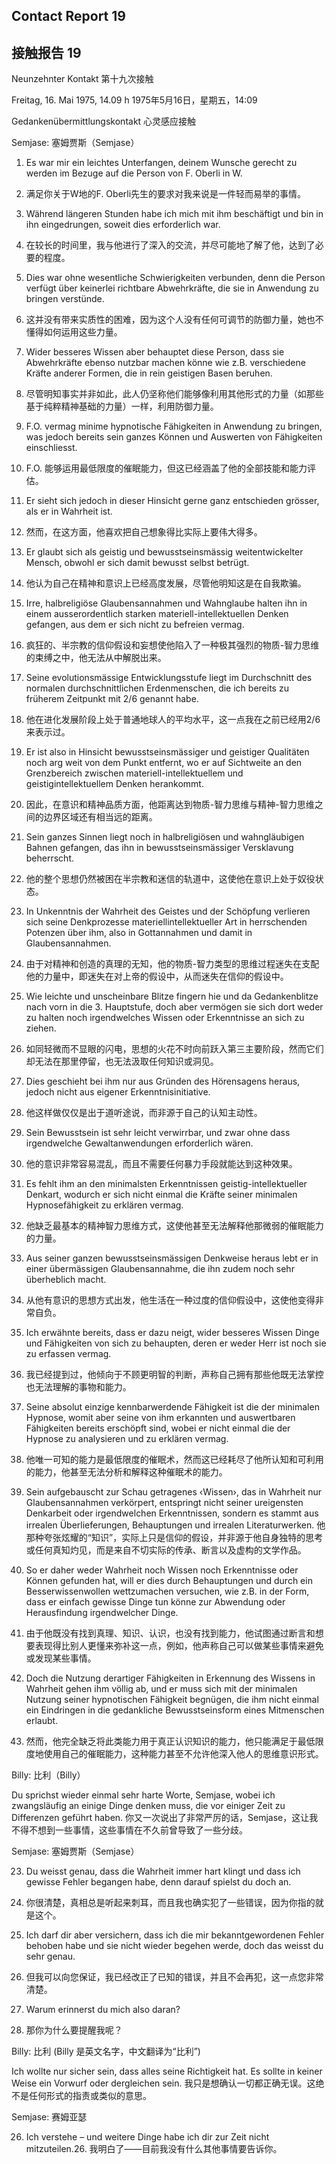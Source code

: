 ## Contact Report 19
## 接触报告 19

Neunzehnter Kontakt
第十九次接触

Freitag, 16. Mai 1975, 14.09 h
1975年5月16日，星期五，14:09

Gedankenübermittlungskontakt
心灵感应接触

Semjase:
塞姆贾斯（Semjase）

1. Es war mir ein leichtes Unterfangen, deinem Wunsche gerecht zu werden im Bezuge auf die Person von F. Oberli in W.
1. 满足你关于W地的F. Oberli先生的要求对我来说是一件轻而易举的事情。

2. Während längeren Stunden habe ich mich mit ihm beschäftigt und bin in ihn eingedrungen, soweit dies erforderlich war.
2. 在较长的时间里，我与他进行了深入的交流，并尽可能地了解了他，达到了必要的程度。

3. Dies war ohne wesentliche Schwierigkeiten verbunden, denn die Person verfügt über keinerlei richtbare Abwehrkräfte, die sie in Anwendung zu bringen verstünde.
3. 这并没有带来实质性的困难，因为这个人没有任何可调节的防御力量，她也不懂得如何运用这些力量。

4. Wider besseres Wissen aber behauptet diese Person, dass sie Abwehrkräfte ebenso nutzbar machen könne wie z.B. verschiedene Kräfte anderer Formen, die in rein geistigen Basen beruhen.
4. 尽管明知事实并非如此，此人仍坚称他们能够像利用其他形式的力量（如那些基于纯粹精神基础的力量）一样，利用防御力量。

5. F.O. vermag minime hypnotische Fähigkeiten in Anwendung zu bringen, was jedoch bereits sein ganzes Können und Auswerten von Fähigkeiten einschliesst.
5. F.O. 能够运用最低限度的催眠能力，但这已经涵盖了他的全部技能和能力评估。

6. Er sieht sich jedoch in dieser Hinsicht gerne ganz entschieden grösser, als er in Wahrheit ist.
6. 然而，在这方面，他喜欢把自己想象得比实际上要伟大得多。

7. Er glaubt sich als geistig und bewusstseinsmässig weitentwickelter Mensch, obwohl er sich damit bewusst selbst betrügt.
7. 他认为自己在精神和意识上已经高度发展，尽管他明知这是在自我欺骗。

8. Irre, halbreligiöse Glaubensannahmen und Wahnglaube halten ihn in einem ausserordentlich starken materiell-intellektuellen Denken gefangen, aus dem er sich nicht zu befreien vermag.
8. 疯狂的、半宗教的信仰假设和妄想使他陷入了一种极其强烈的物质-智力思维的束缚之中，他无法从中解脱出来。

9. Seine evolutionsmässige Entwicklungsstufe liegt im Durchschnitt des normalen durchschnittlichen Erdenmenschen, die ich bereits zu früherem Zeitpunkt mit 2/6 genannt habe.
9. 他在进化发展阶段上处于普通地球人的平均水平，这一点我在之前已经用2/6来表示过。

10. Er ist also in Hinsicht bewusstseinsmässiger und geistiger Qualitäten noch arg weit von dem Punkt entfernt, wo er auf Sichtweite an den Grenzbereich zwischen materiell-intellektuellem und geistigintellektuellem Denken herankommt.
10. 因此，在意识和精神品质方面，他距离达到物质-智力思维与精神-智力思维之间的边界区域还有相当远的距离。

11. Sein ganzes Sinnen liegt noch in halbreligiösen und wahngläubigen Bahnen gefangen, das ihn in bewusstseinsmässiger Versklavung beherrscht.
11. 他的整个思想仍然被困在半宗教和迷信的轨道中，这使他在意识上处于奴役状态。

12. In Unkenntnis der Wahrheit des Geistes und der Schöpfung verlieren sich seine Denkprozesse materiellintellektueller Art in herrschenden Potenzen über ihm, also in Gottannahmen und damit in Glaubensannahmen.
12. 由于对精神和创造的真理的无知，他的物质-智力类型的思维过程迷失在支配他的力量中，即迷失在对上帝的假设中，从而迷失在信仰的假设中。

13. Wie leichte und unscheinbare Blitze fingern hie und da Gedankenblitze nach vorn in die 3. Hauptstufe, doch aber vermögen sie sich dort weder zu halten noch irgendwelches Wissen oder Erkenntnisse an sich zu ziehen.
13. 如同轻微而不显眼的闪电，思想的火花不时向前跃入第三主要阶段，然而它们却无法在那里停留，也无法汲取任何知识或洞见。

14. Dies geschieht bei ihm nur aus Gründen des Hörensagens heraus, jedoch nicht aus eigener Erkenntnisinitiative.
14. 他这样做仅仅是出于道听途说，而非源于自己的认知主动性。

15. Sein Bewusstsein ist sehr leicht verwirrbar, und zwar ohne dass irgendwelche Gewaltanwendungen erforderlich wären.
15. 他的意识非常容易混乱，而且不需要任何暴力手段就能达到这种效果。

16. Es fehlt ihm an den minimalsten Erkenntnissen geistig-intellektueller Denkart, wodurch er sich nicht einmal die Kräfte seiner minimalen Hypnosefähigkeit zu erklären vermag.
16. 他缺乏最基本的精神智力思维方式，这使他甚至无法解释他那微弱的催眠能力的力量。

17. Aus seiner ganzen bewusstseinsmässigen Denkweise heraus lebt er in einer übermässigen Glaubensannahme, die ihn zudem noch sehr überheblich macht.
17. 从他有意识的思想方式出发，他生活在一种过度的信仰假设中，这使他变得非常自负。

18. Ich erwähnte bereits, dass er dazu neigt, wider besseres Wissen Dinge und Fähigkeiten von sich zu behaupten, deren er weder Herr ist noch sie zu erfassen vermag.
18. 我已经提到过，他倾向于不顾更明智的判断，声称自己拥有那些他既无法掌控也无法理解的事物和能力。

19. Seine absolut einzige kennbarwerdende Fähigkeit ist die der minimalen Hypnose, womit aber seine von ihm erkannten und auswertbaren Fähigkeiten bereits erschöpft sind, wobei er nicht einmal die der Hypnose zu analysieren und zu erklären vermag.
19. 他唯一可知的能力是最低限度的催眠术，然而这已经耗尽了他所认知和可利用的能力，他甚至无法分析和解释这种催眠术的能力。

20. Sein aufgebauscht zur Schau getragenes ‹Wissen›, das in Wahrheit nur Glaubensannahmen verkörpert, entspringt nicht seiner ureigensten Denkarbeit oder irgendwelchen Erkenntnissen, sondern es stammt aus irrealen Überlieferungen, Behauptungen und irrealen Literaturwerken.
他那种夸张炫耀的“知识”，实际上只是信仰的假设，并非源于他自身独特的思考或任何真知灼见，而是来自不切实际的传承、断言以及虚构的文学作品。

21. So er daher weder Wahrheit noch Wissen noch Erkenntnisse oder Können gefunden hat, will er dies durch Behauptungen und durch ein Besserwissenwollen wettzumachen versuchen, wie z.B. in der Form, dass er einfach gewisse Dinge tun könne zur Abwendung oder Herausfindung irgendwelcher Dinge.
21. 由于他既没有找到真理、知识、认识，也没有找到能力，他试图通过断言和想要表现得比别人更懂来弥补这一点，例如，他声称自己可以做某些事情来避免或发现某些事情。

22. Doch die Nutzung derartiger Fähigkeiten in Erkennung des Wissens in Wahrheit gehen ihm völlig ab, und er muss sich mit der minimalen Nutzung seiner hypnotischen Fähigkeit begnügen, die ihm nicht einmal ein Eindringen in die gedankliche Bewusstseinsform eines Mitmenschen erlaubt.
22. 然而，他完全缺乏将此类能力用于真正认识知识的能力，他只能满足于最低限度地使用自己的催眠能力，这种能力甚至不允许他深入他人的思维意识形式。

Billy:
比利（Billy）

Du sprichst wieder einmal sehr harte Worte, Semjase, wobei ich zwangsläufig an einige Dinge denken muss, die vor einiger Zeit zu Differenzen geführt haben.
你又一次说出了非常严厉的话，Semjase，这让我不得不想到一些事情，这些事情在不久前曾导致了一些分歧。

Semjase:
塞姆贾斯（Semjase）

23. Du weisst genau, dass die Wahrheit immer hart klingt und dass ich gewisse Fehler begangen habe, denn darauf spielst du doch an.
23. 你很清楚，真相总是听起来刺耳，而且我也确实犯了一些错误，因为你指的就是这个。

24. Ich darf dir aber versichern, dass ich die mir bekanntgewordenen Fehler behoben habe und sie nicht wieder begehen werde, doch das weisst du sehr genau.
24. 但我可以向您保证，我已经改正了已知的错误，并且不会再犯，这一点您非常清楚。

25. Warum erinnerst du mich also daran?
25. 那你为什么要提醒我呢？

Billy:
比利 (Billy 是英文名字，中文翻译为“比利”)

Ich wollte nur sicher sein, dass alles seine Richtigkeit hat. Es sollte in keiner Weise ein Vorwurf oder dergleichen sein.
我只是想确认一切都正确无误。这绝不是任何形式的指责或类似的意思。

Semjase:
赛姆亚瑟

26. Ich verstehe – und weitere Dinge habe ich dir zur Zeit nicht mitzuteilen.26. 我明白了——目前我没有什么其他事情要告诉你。

